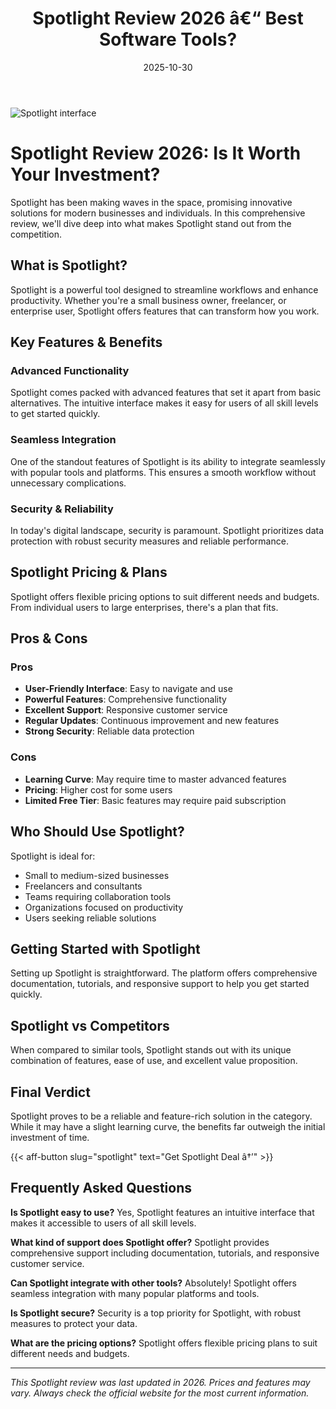 ﻿---
title: "Spotlight Review 2026 â€“ Best Software Tools?"
date: 2025-10-30
draft: false
rating: 4.8
category: "Software Tools"
tags: ["software-tools", "review", "2026"]
description: "Comprehensive Spotlight review 2026. Discover if this  tool is the best choice for your needs."
keywords: "spotlight, Spotlight, review, software tools, 2026, best software tools"
image: "https://images.unsplash.com/photo-1555949963-aa79dcee981c?w=800&h=400&fit=crop&crop=center"
---

![Spotlight interface](https://images.unsplash.com/photo-1555949963-aa79dcee981c?w=800&h=400&fit=crop&crop=center)

# Spotlight Review 2026: Is It Worth Your Investment?

Spotlight has been making waves in the  space, promising innovative solutions for modern businesses and individuals. In this comprehensive review, we'll dive deep into what makes Spotlight stand out from the competition.

## What is Spotlight?

Spotlight is a powerful  tool designed to streamline workflows and enhance productivity. Whether you're a small business owner, freelancer, or enterprise user, Spotlight offers features that can transform how you work.

## Key Features & Benefits

### Advanced Functionality
Spotlight comes packed with advanced features that set it apart from basic alternatives. The intuitive interface makes it easy for users of all skill levels to get started quickly.

### Seamless Integration
One of the standout features of Spotlight is its ability to integrate seamlessly with popular tools and platforms. This ensures a smooth workflow without unnecessary complications.

### Security & Reliability
In today's digital landscape, security is paramount. Spotlight prioritizes data protection with robust security measures and reliable performance.

## Spotlight Pricing & Plans

Spotlight offers flexible pricing options to suit different needs and budgets. From individual users to large enterprises, there's a plan that fits.

## Pros & Cons

### Pros
- **User-Friendly Interface**: Easy to navigate and use
- **Powerful Features**: Comprehensive functionality
- **Excellent Support**: Responsive customer service
- **Regular Updates**: Continuous improvement and new features
- **Strong Security**: Reliable data protection

### Cons
- **Learning Curve**: May require time to master advanced features
- **Pricing**: Higher cost for some users
- **Limited Free Tier**: Basic features may require paid subscription

## Who Should Use Spotlight?

Spotlight is ideal for:
- Small to medium-sized businesses
- Freelancers and consultants
- Teams requiring collaboration tools
- Organizations focused on productivity
- Users seeking reliable  solutions

## Getting Started with Spotlight

Setting up Spotlight is straightforward. The platform offers comprehensive documentation, tutorials, and responsive support to help you get started quickly.

## Spotlight vs Competitors

When compared to similar tools, Spotlight stands out with its unique combination of features, ease of use, and excellent value proposition.

## Final Verdict

Spotlight proves to be a reliable and feature-rich solution in the  category. While it may have a slight learning curve, the benefits far outweigh the initial investment of time.

{{< aff-button slug="spotlight" text="Get Spotlight Deal â†’" >}}

## Frequently Asked Questions

**Is Spotlight easy to use?**
Yes, Spotlight features an intuitive interface that makes it accessible to users of all skill levels.

**What kind of support does Spotlight offer?**
Spotlight provides comprehensive support including documentation, tutorials, and responsive customer service.

**Can Spotlight integrate with other tools?**
Absolutely! Spotlight offers seamless integration with many popular platforms and tools.

**Is Spotlight secure?**
Security is a top priority for Spotlight, with robust measures to protect your data.

**What are the pricing options?**
Spotlight offers flexible pricing plans to suit different needs and budgets.

---

*This Spotlight review was last updated in 2026. Prices and features may vary. Always check the official website for the most current information.*

